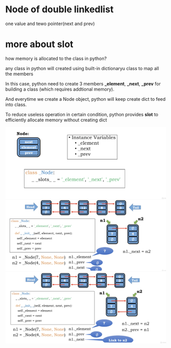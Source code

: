 # Node of double linkedlist

one value and tewo pointer(next and prev)

# more about __slot__

how memory is allocated to the class in python?

any class in python will created using built-in dictionaryu class to map all the members

In this case, python need to create 3 members **_element**, **_next**, **_prev** for building a class (which requires addtional memory).

And everytime we create a Node object, python will keep create dict to feed into class.

To reduce useless operation in certain condition, python provides **__slot__** to efficiently allocate memory without creating dict

<img src='../assets/118_1.png'></img>
<img src='../assets/118_2.png'></img>
<img src='../assets/118_3.png'></img>

